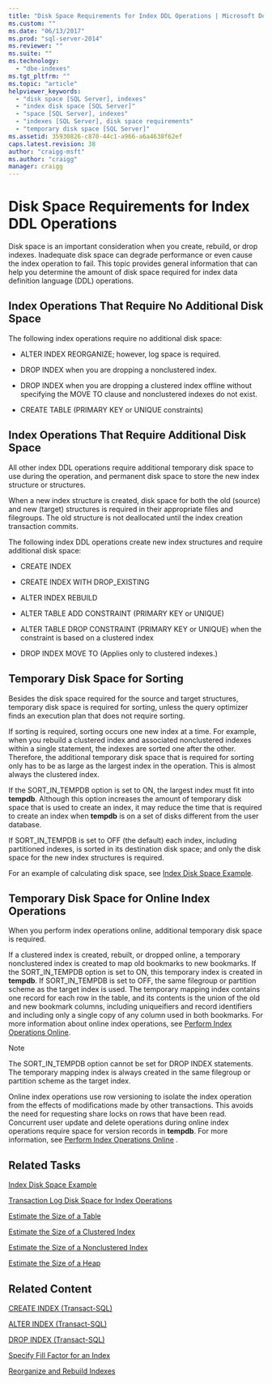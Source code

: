```yaml
---
title: "Disk Space Requirements for Index DDL Operations | Microsoft Docs"
ms.custom: ""
ms.date: "06/13/2017"
ms.prod: "sql-server-2014"
ms.reviewer: ""
ms.suite: ""
ms.technology: 
  - "dbe-indexes"
ms.tgt_pltfrm: ""
ms.topic: "article"
helpviewer_keywords: 
  - "disk space [SQL Server], indexes"
  - "index disk space [SQL Server]"
  - "space [SQL Server], indexes"
  - "indexes [SQL Server], disk space requirements"
  - "temporary disk space [SQL Server]"
ms.assetid: 35930826-c870-44c1-a966-a6a4638f62ef
caps.latest.revision: 38
author: "craigg-msft"
ms.author: "craigg"
manager: craigg
---
```

# Disk Space Requirements for Index DDL Operations
  Disk space is an important consideration when you create, rebuild, or drop indexes. Inadequate disk space can degrade performance or even cause the index operation to fail. This topic provides general information that can help you determine the amount of disk space required for index data definition language (DDL) operations.  
  
## Index Operations That Require No Additional Disk Space  
 The following index operations require no additional disk space:  
  
-   ALTER INDEX REORGANIZE; however, log space is required.  
  
-   DROP INDEX when you are dropping a nonclustered index.  
  
-   DROP INDEX when you are dropping a clustered index offline without specifying the MOVE TO clause and nonclustered indexes do not exist.  
  
-   CREATE TABLE (PRIMARY KEY or UNIQUE constraints)  
  
## Index Operations That Require Additional Disk Space  
 All other index DDL operations require additional temporary disk space to use during the operation, and permanent disk space to store the new index structure or structures.  
  
 When a new index structure is created, disk space for both the old (source) and new (target) structures is required in their appropriate files and filegroups. The old structure is not deallocated until the index creation transaction commits.  
  
 The following index DDL operations create new index structures and require additional disk space:  
  
-   CREATE INDEX  
  
-   CREATE INDEX WITH DROP_EXISTING  
  
-   ALTER INDEX REBUILD  
  
-   ALTER TABLE ADD CONSTRAINT (PRIMARY KEY or UNIQUE)  
  
-   ALTER TABLE DROP CONSTRAINT (PRIMARY KEY or UNIQUE) when the constraint is based on a clustered index  
  
-   DROP INDEX MOVE TO (Applies only to clustered indexes.)  
  
## Temporary Disk Space for Sorting  
 Besides the disk space required for the source and target structures, temporary disk space is required for sorting, unless the query optimizer finds an execution plan that does not require sorting.  
  
 If sorting is required, sorting occurs one new index at a time. For example, when you rebuild a clustered index and associated nonclustered indexes within a single statement, the indexes are sorted one after the other. Therefore, the additional temporary disk space that is required for sorting only has to be as large as the largest index in the operation. This is almost always the clustered index.  
  
 If the SORT_IN_TEMPDB option is set to ON, the largest index must fit into **tempdb**. Although this option increases the amount of temporary disk space that is used to create an index, it may reduce the time that is required to create an index when **tempdb** is on a set of disks different from the user database.  
  
 If SORT_IN_TEMPDB is set to OFF (the default) each index, including partitioned indexes, is sorted in its destination disk space; and only the disk space for the new index structures is required.  
  
 For an example of calculating disk space, see [Index Disk Space Example](index-disk-space-example.md).  
  
## Temporary Disk Space for Online Index Operations  
 When you perform index operations online, additional temporary disk space is required.  
  
 If a clustered index is created, rebuilt, or dropped online, a temporary nonclustered index is created to map old bookmarks to new bookmarks. If the SORT_IN_TEMPDB option is set to ON, this temporary index is created in **tempdb**. If SORT_IN_TEMPDB is set to OFF, the same filegroup or partition scheme as the target index is used. The temporary mapping index contains one record for each row in the table, and its contents is the union of the old and new bookmark columns, including uniqueifiers and record identifiers and including only a single copy of any column used in both bookmarks. For more information about online index operations, see [Perform Index Operations Online](perform-index-operations-online.md).  
  
> [!NOTE]  
>  The SORT_IN_TEMPDB option cannot be set for DROP INDEX statements. The temporary mapping index is always created in the same filegroup or partition scheme as the target index.  
  
 Online index operations use row versioning to isolate the index operation from the effects of modifications made by other transactions. This avoids the need for requesting share locks on rows that have been read. Concurrent user update and delete operations during online index operations require space for version records in **tempdb**. For more information, see [Perform Index Operations Online](perform-index-operations-online.md) .  
  
## Related Tasks  
 [Index Disk Space Example](index-disk-space-example.md)  
  
 [Transaction Log Disk Space for Index Operations](transaction-log-disk-space-for-index-operations.md)  
  
 [Estimate the Size of a Table](../databases/estimate-the-size-of-a-table.md)  
  
 [Estimate the Size of a Clustered Index](../databases/estimate-the-size-of-a-clustered-index.md)  
  
 [Estimate the Size of a Nonclustered Index](../databases/estimate-the-size-of-a-nonclustered-index.md)  
  
 [Estimate the Size of a Heap](../databases/estimate-the-size-of-a-heap.md)  
  
## Related Content  
 [CREATE INDEX &#40;Transact-SQL&#41;](/sql/t-sql/statements/create-index-transact-sql)  
  
 [ALTER INDEX &#40;Transact-SQL&#41;](/sql/t-sql/statements/alter-index-transact-sql)  
  
 [DROP INDEX &#40;Transact-SQL&#41;](/sql/t-sql/statements/drop-index-transact-sql)  
  
 [Specify Fill Factor for an Index](specify-fill-factor-for-an-index.md)  
  
 [Reorganize and Rebuild Indexes](indexes.md)  
  
  
